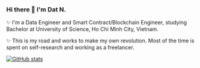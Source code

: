 ### Hi there 👋 I'm Dat N.

✨ I'm a Data Engineer and Smart Contract/Blockchain Engineer, studying Bachelor at University of Science, Ho Chi Minh City, Vietnam.

✨ This is my road and works to make my own revolution. Most of the time is spent on self-research and working as a freelancer.

[![GitHub stats](https://github-readme-stats.vercel.app/api?username=hudavn)](https://github.com/anuraghazra/github-readme-stats)
